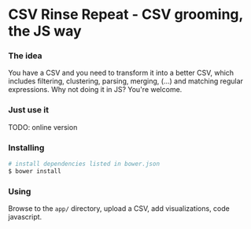 # CSV Rinse Repeat - CSV grooming, the JS way

### The idea
You have a CSV and you need to transform it into a better CSV, which includes filtering, clustering, parsing, merging, (...) and matching regular expressions. Why not doing it in JS? You're welcome.

### Just use it
TODO: online version

### Installing

```sh
# install dependencies listed in bower.json
$ bower install
```

### Using
Browse to the ```app/``` directory, upload a CSV, add visualizations, code javascript.

